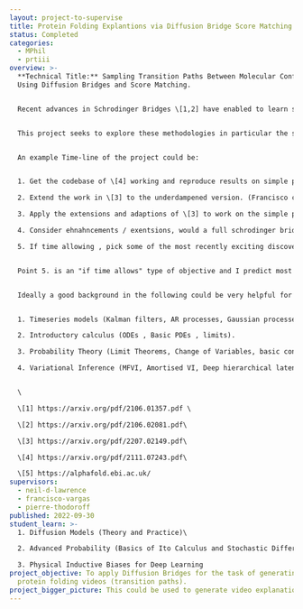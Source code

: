 ```yaml
---
layout: project-to-supervise
title: Protein Folding Explantions via Diffusion Bridge Score Matching
status: Completed
categories:
  - MPhil
  - prtiii
overview: >-
  **Technical Title:** Sampling Transition Paths Between Molecular Conformations
  Using Diffusion Bridges and Score Matching.


  R﻿ecent advances in Schrodinger Bridges \[1,2] have enabled to learn stochastic mappings between 2 probability distributions (p(x) and q(x)) such that the stochastic map (which is modelled by a diffusion / SDE) is regularised by some prior process (wether it be computational or physical).


  T﻿his project seeks to explore these methodologies in particular the simpler case studied in \[3] where both the source and the target distributions are modeled as point masses (dirac delta functions / measures). We seek to apply the approach in \[3] to sampling physically meaningful transition paths between two protein configurations as done in \[4]. Ideally we would aim to start working with simple/toy proteins and then move on to larger scale tasks where one of the protein configuraitions is a flat amino-acid and proteins produced by alpha fold, the end product would be to generate a video which gives a physicallly plausible folding process for alphafold \[5] predictions.


  A﻿n example Time-line of the project could be:


  1. Get the codebase of \[4] working and reproduce results on simple proteins.

  2. Extend the work in \[3] to the underdampened version. (Francisco can help with this)

  3. Apply the extensions and adaptions of \[3] to work on the simple proteins of \[4] and compare to \[4].

  4. Consider ehnahncements / exentsions, would a full schrodinger bridge work better here ? 

  5. If time allowing , pick some of the most recently exciting discoveries from alphafold \[5] that have a known potential and try and see if we can get it working.


  Point 5. is an "if time allows" type of objective and I predict most the time will be spent in 3. , succesful completion of 3 could lead to a publication at a top venue whilst 4. could have a broader impact on on the field. 


  Ideally a good background in the following could be very helpful for this project:


  1. Timeseries models (Kalman filters, AR processes, Gaussian processes).

  2. Introductory calculus (ODEs , Basic PDEs , limits).

  3. Probability Theory (Limit Theorems, Change of Variables, basic concentration inequalities e.g. Markov/Chebychev)

  4. Variational Inference (MFVI, Amortised VI, Deep hierarchical latent variable models)


  \

  \[﻿1] https://arxiv.org/pdf/2106.01357.pdf \

  \[﻿2] https://arxiv.org/pdf/2106.02081.pdf\

  \[﻿3] https://arxiv.org/pdf/2207.02149.pdf\

  \[﻿4] https://arxiv.org/pdf/2111.07243.pdf\

  \[﻿5] https://alphafold.ebi.ac.uk/
supervisors:
  - neil-d-lawrence
  - francisco-vargas
  - pierre-thodoroff
published: 2022-09-30
student_learn: >-
  1﻿. Diffusion Models (Theory and Practice)\

  2﻿. Advanced Probability (Basics of Ito Calculus and Stochastic Differential Equations)\

  3﻿. Physical Inductive Biases for Deep Learning
project_objective: T﻿o apply Diffusion Bridges for the task of generating
  protein folding videos (transition paths).
project_bigger_picture: T﻿his could be used to generate video explanations for Alpha Folds predictions.
---
```

